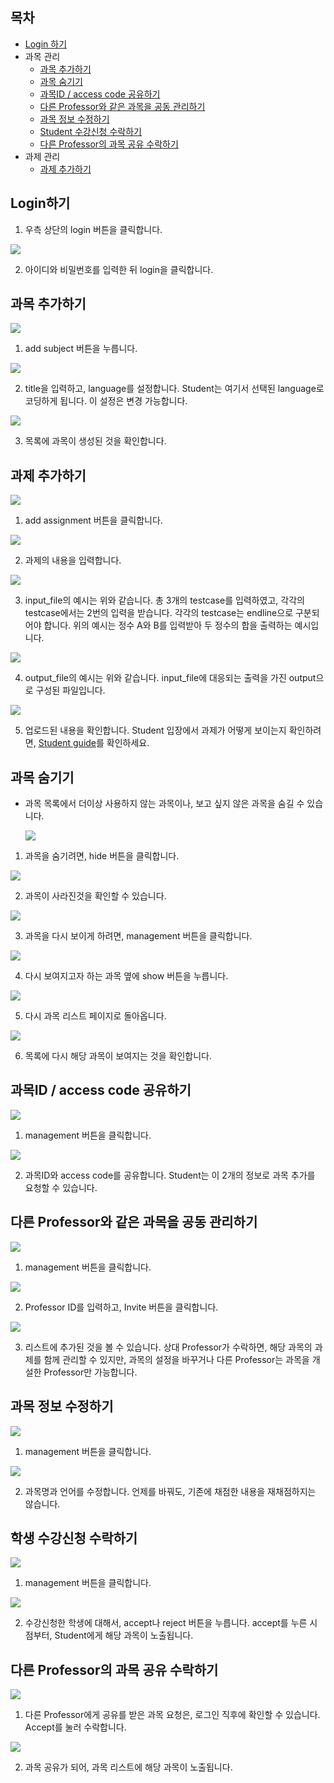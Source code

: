 ## 목차
- <a href="https://github.com/ByoungJoonIm/University-Coding-Site/blob/master/docs/Professor_guide.md#login%ED%95%98%EA%B8%B0">Login 하기</a>
- 과목 관리
  - <a href="https://github.com/ByoungJoonIm/University-Coding-Site/blob/master/docs/Professor_guide.md#%EA%B3%BC%EB%AA%A9-%EC%B6%94%EA%B0%80%ED%95%98%EA%B8%B0">과목 추가하기</a>
  - <a href="https://github.com/ByoungJoonIm/University-Coding-Site/blob/master/docs/Professor_guide.md#%EA%B3%BC%EB%AA%A9-%EC%88%A8%EA%B8%B0%EA%B8%B0">과목 숨기기</a>
  - <a href="https://github.com/ByoungJoonIm/University-Coding-Site/blob/master/docs/Professor_guide.md#%EA%B3%BC%EB%AA%A9id--access-code-%EA%B3%B5%EC%9C%A0%ED%95%98%EA%B8%B0">과목ID / access code 공유하기</a>
  - <a href="https://github.com/ByoungJoonIm/University-Coding-Site/blob/master/docs/Professor_guide.md#%EB%8B%A4%EB%A5%B8-professor%EC%99%80-%EA%B0%99%EC%9D%80-%EA%B3%BC%EB%AA%A9%EC%9D%84-%EA%B3%B5%EB%8F%99-%EA%B4%80%EB%A6%AC%ED%95%98%EA%B8%B0">다른 Professor와 같은 과목을 공동 관리하기</a>
  - <a href="https://github.com/ByoungJoonIm/University-Coding-Site/blob/master/docs/Professor_guide.md#%EA%B3%BC%EB%AA%A9-%EC%A0%95%EB%B3%B4-%EC%88%98%EC%A0%95%ED%95%98%EA%B8%B0">과목 정보 수정하기</a>
  - <a href="https://github.com/ByoungJoonIm/University-Coding-Site/blob/master/docs/Professor_guide.md#%ED%95%99%EC%83%9D-%EC%88%98%EA%B0%95%EC%8B%A0%EC%B2%AD-%EC%88%98%EB%9D%BD%ED%95%98%EA%B8%B0">Student 수강신청 수락하기</a>
  - <a href="">다른 Professor의 과목 공유 수락하기</a>
- 과제 관리
  - <a href="https://github.com/ByoungJoonIm/University-Coding-Site/blob/master/docs/Professor_guide.md#%EB%8B%A4%EB%A5%B8-professor%EC%9D%98-%EA%B3%BC%EB%AA%A9-%EA%B3%B5%EC%9C%A0-%EC%88%98%EB%9D%BD%ED%95%98%EA%B8%B0">과제 추가하기</a>

## Login하기
1. 우측 상단의 login 버튼을 클릭합니다.
  
  ![](https://github.com/ByoungJoonIm/University-Coding-Site/blob/master/captures/professor_login_1.JPG)

2. 아이디와 비밀번호를 입력한 뒤 login을 클릭합니다.
  
## 과목 추가하기

  ![](https://github.com/ByoungJoonIm/University-Coding-Site/blob/master/captures/professor_add_subject_1.JPG)

1. add subject 버튼을 누릅니다.

  ![](https://github.com/ByoungJoonIm/University-Coding-Site/blob/master/captures/professor_add_subject_2.JPG)

2. title을 입력하고, language를 설정합니다. Student는 여기서 선택된 language로 코딩하게 됩니다. 이 설정은 변경 가능합니다.

  ![](https://github.com/ByoungJoonIm/University-Coding-Site/blob/master/captures/professor_add_subject_3.JPG)

3. 목록에 과목이 생성된 것을 확인합니다.

## 과제 추가하기

  ![](https://github.com/ByoungJoonIm/University-Coding-Site/blob/master/captures/professor_add_assignment_1.JPG)
  
1. add assignment 버튼을 클릭합니다.

  ![](https://github.com/ByoungJoonIm/University-Coding-Site/blob/master/captures/professor_add_assignment_2.JPG)
  
2. 과제의 내용을 입력합니다.

  ![](https://github.com/ByoungJoonIm/University-Coding-Site/blob/master/captures/professor_add_assignment_in_extended.JPG)
  
3. input_file의 예시는 위와 같습니다. 총 3개의 testcase를 입력하였고, 각각의 testcase에서는 2번의 입력을 받습니다. 각각의 testcase는 endline으로 구분되어야 합니다. 위의 예시는 정수 A와 B를 입력받아 두 정수의 합을 출력하는 예시입니다.

  ![](https://github.com/ByoungJoonIm/University-Coding-Site/blob/master/captures/professor_add_assignment_out_extended.JPG)

4. output_file의 예시는 위와 같습니다. input_file에 대응되는 출력을 가진 output으로 구성된 파일입니다.

  ![](https://github.com/ByoungJoonIm/University-Coding-Site/blob/master/captures/professor_add_assignment_3.JPG)  

5. 업로드된 내용을 확인합니다. Student 입장에서 과제가 어떻게 보이는지 확인하려면, [Student guide](https://github.com/ByoungJoonIm/University-Coding-Site/blob/master/docs/Student_guide.md)를 확인하세요.

## 과목 숨기기  
- 과목 목록에서 더이상 사용하지 않는 과목이나, 보고 싶지 않은 과목을 숨길 수 있습니다.

  ![](https://github.com/ByoungJoonIm/University-Coding-Site/blob/master/captures/professor_hide_subject_1.JPG)  

1. 과목을 숨기려면, hide 버튼을 클릭합니다.

  ![](https://github.com/ByoungJoonIm/University-Coding-Site/blob/master/captures/professor_hide_subject_2.JPG)  

2. 과목이 사라진것을 확인할 수 있습니다.

  ![](https://github.com/ByoungJoonIm/University-Coding-Site/blob/master/captures/professor_hide_subject_3.JPG)  

3. 과목을 다시 보이게 하려면, management 버튼을 클릭합니다.

  ![](https://github.com/ByoungJoonIm/University-Coding-Site/blob/master/captures/professor_hide_subject_4.JPG)  

4. 다시 보여지고자 하는 과목 옆에 show 버튼을 누릅니다.

  ![](https://github.com/ByoungJoonIm/University-Coding-Site/blob/master/captures/professor_hide_subject_5.JPG)  

5. 다시 과목 리스트 페이지로 돌아옵니다.

  ![](https://github.com/ByoungJoonIm/University-Coding-Site/blob/master/captures/professor_hide_subject_6.JPG)  

6. 목록에 다시 해당 과목이 보여지는 것을 확인합니다.

## 과목ID / access code 공유하기

  ![](https://github.com/ByoungJoonIm/University-Coding-Site/blob/master/captures/professor_share_access_code_1.JPG)  

1. management 버튼을 클릭합니다.

  ![](https://github.com/ByoungJoonIm/University-Coding-Site/blob/master/captures/professor_share_access_code_2.JPG)  

2. 과목ID와 access code를 공유합니다. Student는 이 2개의 정보로 과목 추가를 요청할 수 있습니다.

## 다른 Professor와 같은 과목을 공동 관리하기

  ![](https://github.com/ByoungJoonIm/University-Coding-Site/blob/master/captures/professor_add_professor_1.JPG)  

1. management 버튼을 클릭합니다.

  ![](https://github.com/ByoungJoonIm/University-Coding-Site/blob/master/captures/professor_add_professor_2.JPG)  

2. Professor ID를 입력하고, Invite 버튼을 클릭합니다.

  ![](https://github.com/ByoungJoonIm/University-Coding-Site/blob/master/captures/professor_add_professor_3.JPG)  

3. 리스트에 추가된 것을 볼 수 있습니다. 상대 Professor가 수락하면, 해당 과목의 과제를 함께 관리할 수 있지만, 과목의 설정을 바꾸거나 다른 Professor는 과목을 개설한 Professor만 가능합니다.

## 과목 정보 수정하기

  ![](https://github.com/ByoungJoonIm/University-Coding-Site/blob/master/captures/professor_revise_subject_1.JPG)  

1. management 버튼을 클릭합니다.

  ![](https://github.com/ByoungJoonIm/University-Coding-Site/blob/master/captures/professor_revise_subject_2.JPG)  

2. 과목명과 언어를 수정합니다. 언제를 바꿔도, 기존에 채점한 내용을 재채점하지는 않습니다.

## 학생 수강신청 수락하기

  ![](https://github.com/ByoungJoonIm/University-Coding-Site/blob/master/captures/professor_accept_students_1.JPG)  

1. management 버튼을 클릭합니다.

  ![](https://github.com/ByoungJoonIm/University-Coding-Site/blob/master/captures/professor_accept_students_2.JPG)  

2. 수강신청한 학생에 대해서, accept나 reject 버튼을 누릅니다. accept를 누른 시점부터, Student에게 해당 과목이 노출됩니다.

## 다른 Professor의 과목 공유 수락하기

  ![](https://github.com/ByoungJoonIm/University-Coding-Site/blob/master/captures/professor_accept_professor_1.JPG)  

1. 다른 Professor에게 공유를 받은 과목 요청은, 로그인 직후에 확인할 수 있습니다. Accept를 눌러 수락합니다.

  ![](https://github.com/ByoungJoonIm/University-Coding-Site/blob/master/captures/professor_accept_professor_2.JPG)  

2. 과목 공유가 되어, 과목 리스트에 해당 과목이 노출됩니다.
